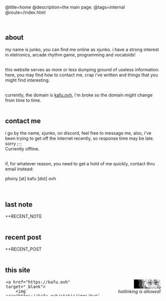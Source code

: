 @title=home
@description=the main page.
@tags=internal
@route=/index.html

<br />

## about

my name is junko, you can find me online as xjunko. i have a strong interest in eletronics, arcade rhythm game, programming and vocaloids!
<br /><br />

this website serves as more or less dumping ground of useless information. here, you may find how to contact me, crap i've written and things that you might find interesting.
<br /><br />

currently, the domain is [kafu.ovh](https://kafu.ovh), i'm broke so the domain <i>might</i> change from time to time.
<br /><br />

## contact me

i go by the name, <a id="discord-name" class="blink-smooth">xjunko</a>, on discord, feel free to message me, also, i've been trying to get off the internet recently, so response time may be late. sorry ;-;
<br />
Currently <a id='discord-status-about' class="blink-smooth">offline</a>.
<br /><br />

if, for whatever reason, you need to get a hold of me quickly, contact thru email instead:
<div class="center widget-email blink">
    <a>
        phony [at] kafu [dot] ovh
    </a>
</div>
<br /><br />

## last note

++RECENT_NOTE
<br /><br />

## recent post

++RECENT_POST
<br /><br />

## this site

<div style="display: flex; float: right;flex-direction: column;">
    <a href="/">
        <img style="float: right;" src="/static/imgs/buttons/junko.png">
    </a> 
    <i>
    hotlinking is allowed!
    </i>
</div>

<div>
    <textarea style="width: 60%; height: 50px;border: 1px solid var(--outline-color);background-color: var(--dark-color);color: var(--text-light);" readonly>
<a href="https://kafu.ovh" target="_blank">
    <img src="https://kafu.ovh/static/imgs/buttons/junko.png"/>
</a></textarea>
</div>